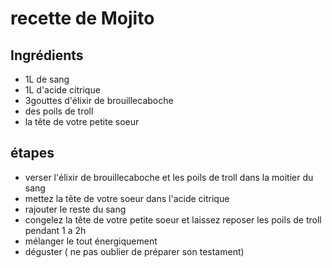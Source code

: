 # recette de Mojito

## Ingrédients

* 1L de sang
* 1L d'acide citrique
* 3gouttes d'élixir de brouillecaboche
* des poils de troll
* la tête de votre petite soeur

## étapes

* verser l'élixir de brouillecaboche et les poils de troll dans la moitier du sang
* mettez la tête de votre soeur dans l'acide citrique
* rajouter le reste du sang
* congelez la tête de votre petite soeur et laissez reposer les poils de troll pendant 1 a 2h
* mélanger le tout énergiquement
* déguster ( ne pas oublier de préparer son testament)
